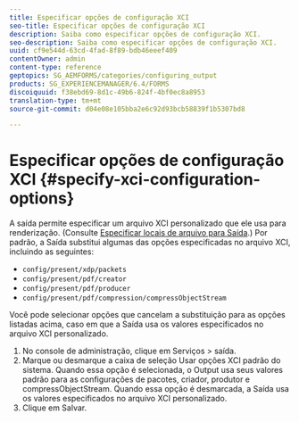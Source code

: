 ```yaml
---
title: Especificar opções de configuração XCI
seo-title: Especificar opções de configuração XCI
description: Saiba como especificar opções de configuração XCI.
seo-description: Saiba como especificar opções de configuração XCI.
uuid: cf9e544d-63cd-4fad-8f89-bdb46eeef409
contentOwner: admin
content-type: reference
geptopics: SG_AEMFORMS/categories/configuring_output
products: SG_EXPERIENCEMANAGER/6.4/FORMS
discoiquuid: f38ebd69-8d1c-49b6-824f-4bf0ec8a8953
translation-type: tm+mt
source-git-commit: d04e08e105bba2e6c92d93bcb58839f1b5307bd8

---
```



# Especificar opções de configuração XCI {#specify-xci-configuration-options}

A saída permite especificar um arquivo XCI personalizado que ele usa para renderização. (Consulte [Especificar locais de arquivo para Saída](/help/forms/using/admin-help/specify-file-locations-output.md#specify-file-locations-for-output).) Por padrão, a Saída substitui algumas das opções especificadas no arquivo XCI, incluindo as seguintes:

* `config/present/xdp/packets`
* `config/present/pdf/creator`
* `config/present/pdf/producer`
* `config/present/pdf/compression/compressObjectStream`

Você pode selecionar opções que cancelam a substituição para as opções listadas acima, caso em que a Saída usa os valores especificados no arquivo XCI personalizado.

1. No console de administração, clique em Serviços > saída.
1. Marque ou desmarque a caixa de seleção Usar opções XCI padrão do sistema. Quando essa opção é selecionada, o Output usa seus valores padrão para as configurações de pacotes, criador, produtor e compressObjectStream. Quando essa opção é desmarcada, a Saída usa os valores especificados no arquivo XCI personalizado.
1. Clique em Salvar.

